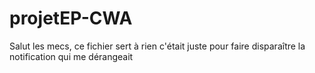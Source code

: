 # projetEP-CWA

Salut les mecs, ce fichier sert à rien c'était juste pour faire disparaître la notification qui me dérangeait
